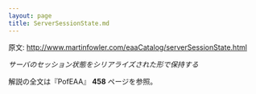 ```yaml
---
layout: page
title: ServerSessionState.md
---
```


原文: http://www.martinfowler.com/eaaCatalog/serverSessionState.html

*サーバのセッション状態をシリアライズされた形で保持する*

解説の全文は『PofEAA』 **458** ページを参照。
